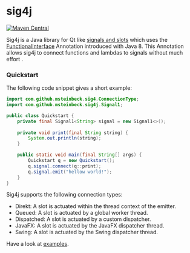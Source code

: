 # sig4j
[![Maven Central](https://img.shields.io/maven-central/v/com.github.msteinbeck/sig4j.svg)](https://maven-badges.herokuapp.com/maven-central/com.github.msteinbeck/sig4j)

Sig4j is a Java library for Qt like 
[signals and slots](http://doc.qt.io/qt-4.8/signalsandslots.html) which uses the
[FunctionalInterface](https://docs.oracle.com/javase/8/docs/api/java/lang/FunctionalInterface.html)
Annotation introduced with Java 8. This Annotation allows sig4j to connect
functions and lambdas to signals without much effort .

### Quickstart
The following code snippet gives a short example:
```java
import com.github.msteinbeck.sig4.ConnectionType;
import com.github.msteinbeck.sig4j.Signal1;

public class Quickstart {
    private final Signal1<String> signal = new Signal1<>();
    
    private void print(final String string) {
        System.out.println(string);
    }

    public static void main(final String[] args) {
        Quickstart q = new Quickstart();
        q.signal.connect(q::print);
        q.signal.emit("hellow world!");
    }
}
```

Sig4j supports the following connection types:
- Direkt: A slot is actuated within the thread context of the emitter.
- Queued: A slot is actuated by a global worker thread.
- Dispatched: A slot is actuated by a custom dispatcher.
- JavaFX: A slot is actuated by the JavaFX dispatcher thread.
- Swing: A slot is actuated by the Swing dispatcher thread.

Have a look at [examples](https://github.com/msteinbeck/sig4j/tree/master/src/main/java/com/github/msteinbeck/sig4j/example).
